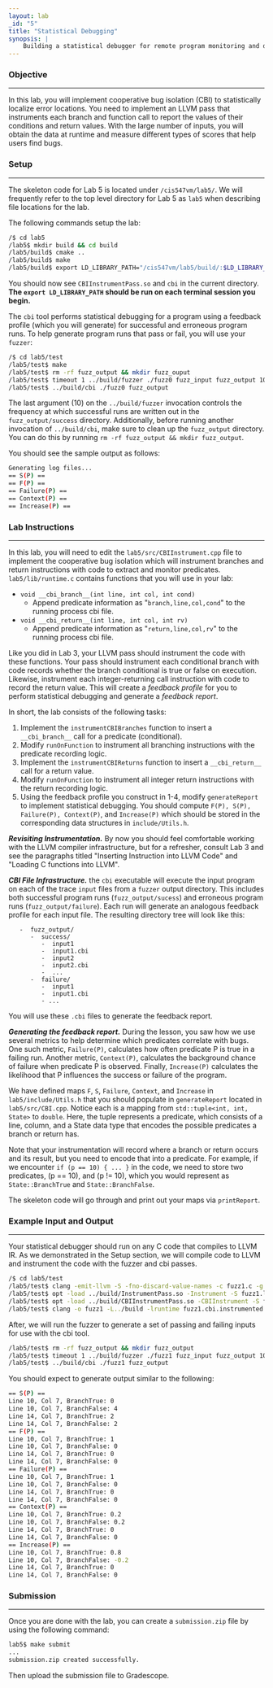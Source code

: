 ```yaml
---
layout: lab
_id: "5"
title: "Statistical Debugging"
synopsis: |
    Building a statistical debugger for remote program monitoring and debugging.
---
```


### Objective  

---

In this lab, you will implement cooperative bug isolation (CBI) to statistically localize error locations.
You need to implement an LLVM pass that instruments each branch and function call to report the values of their conditions and return values.
With the large number of inputs, you will obtain the data at runtime and measure different types of scores that help users find bugs.

### Setup

---

The skeleton code for Lab 5 is located under `/cis547vm/lab5/`.
We will frequently refer to the top level directory for Lab 5 as `lab5` when describing file locations for the lab.

The following commands setup the lab:

```sh
/$ cd lab5
/lab5$ mkdir build && cd build
/lab5/build$ cmake ..
/lab5/build$ make
/lab5/build$ export LD_LIBRARY_PATH="/cis547vm/lab5/build/:$LD_LIBRARY_PATH"
```

You should now see `CBIInstrumentPass.so` and `cbi` in the current directory.
**The `export LD_LIBRARY_PATH` should be run on each terminal session you begin.**

The `cbi` tool performs statistical debugging for a program using a feedback profile (which you will generate) for successful and erroneous program runs.
To help generate program runs that pass or fail, you will use your `fuzzer`:

```sh
/$ cd lab5/test
/lab5/test$ make
/lab5/test$ rm -rf fuzz_output && mkdir fuzz_ouput
/lab5/test$ timeout 1 ../build/fuzzer ./fuzz0 fuzz_input fuzz_output 10
/lab5/test$ ../build/cbi ./fuzz0 fuzz_output
```
The last argument (10) on the `../build/fuzzer` invocation controls the frequency at which successful runs are written out in the `fuzz_output/success` directory.
Additionally, before running another invocation of `../build/cbi`, make sure to clean up the `fuzz_output` directory.
You can do this by running `rm -rf fuzz_output && mkdir fuzz_output`.

You should see the sample output as follows:

```sh
Generating log files...
== S(P) ==
== F(P) ==
== Failure(P) ==
== Context(P) ==
== Increase(P) ==
```

### Lab Instructions

---

In this lab, you will need to edit the `lab5/src/CBIInstrument.cpp` file to implement the cooperative bug isolation which will instrument branches and return instructions with code to extract and monitor predicates.
`lab5/lib/runtime.c` contains functions that you will use in your lab:

- `void __cbi_branch__(int line, int col, int cond)`
   - Append predicate information as "`branch,line,col,cond`" to the running process cbi file.
- `void __cbi_return__(int line, int col, int rv)`
   - Append predicate information as "`return,line,col,rv`" to the running process cbi file.

Like you did in Lab 3, your LLVM pass should instrument the code with these functions.
Your pass should instrument each conditional branch with code records whether the branch conditional is true or false on execution.
Likewise, instrument each integer-returning call instruction with code to record the return value.
This will create a *feedback profile* for you to perform statistical debugging and generate a *feedback report*.  

In short, the lab consists of the following tasks:
   1. Implement the `instrumentCBIBranches` function to insert a `__cbi_branch__` call for a predicate (conditional).
   2. Modify `runOnFunction` to instrument all branching instructions with the predicate recording logic.
   3. Implement the `instrumentCBIReturns` function to insert a `__cbi_return__` call for a return value.
   4. Modify `runOnFunction` to instrument all integer return instructions with the return recording logic. 
   5. Using the feedback profile you construct in 1-4, modify `generateReport` to implement statistical debugging.
   You should compute `F(P), S(P), Failure(P), Context(P)`, and `Increase(P)` which should be stored in the corresponding data structures in `include/Utils.h`.

**_Revisiting Instrumentation._** By now you should feel comfortable working with the LLVM compiler infrastructure, but for a refresher, consult Lab 3 and see the paragraphs titled "Inserting Instruction into LLVM Code" and "Loading C functions into LLVM".

**_CBI File Infrastructure._** the `cbi` executable will execute the input program on each of the trace `input` files from a `fuzzer` output directory.
This includes both successful program runs (`fuzz_output/sucess`) and erroneous program runs (`fuzz_output/failure`).
Each run will generate an analogous feedback profile for each input file.
The resulting directory tree will look like this:
```
   -  fuzz_output/
      -  success/
         -  input1
         -  input1.cbi
         -  input2
         -  input2.cbi
         -  ...
      -  failure/
         -  input1
         -  input1.cbi
         - ...
```
You will use these `.cbi` files to generate the feedback report.

**_Generating the feedback report._** During the lesson, you saw how we use several metrics to help determine which predicates correlate with bugs.
 One such metric, `Failure(P)`, calculates how often predicate P is true in a failing run.
 Another metric, `Context(P)`, calculates the background chance of failure when predicate P is observed.
 Finally, `Increase(P)` calculates the likelihood that P influences the success or failure of the program.  

 We have defined maps `F`, `S`, `Failure`, `Context`, and `Increase` in `lab5/include/Utils.h` that you should populate in `generateReport` located in `lab5/src/CBI.cpp`.
 Notice each is a mapping from `std::tuple<int, int, State>` to `double`.
 Here, the tuple represents a predicate, which consists of a line, column, and a State data type that encodes the possible predicates a branch or return has.  

Note that your instrumentation will record where a branch or return occurs and its result, but you need to encode that into a predicate.
For example, if we encounter `if (p == 10) { ... }` in the code, we need to store two predicates, (p == 10), and (p != 10), which you would represent as `State::BranchTrue` and `State::BranchFalse`.  

The skeleton code will go through and print out your maps via `printReport`.  


### Example Input and Output

---

Your statistical debugger should run on any C code that compiles to LLVM IR.
As we demonstrated in the Setup section, we will compile code to LLVM and instrument the code with the fuzzer and cbi passes.

```sh
/$ cd lab5/test
/lab5/test$ clang -emit-llvm -S -fno-discard-value-names -c fuzz1.c -g
/lab5/test$ opt -load ../build/InstrumentPass.so -Instrument -S fuzz1.ll -o fuzz1.instruented.ll
/lab5/test$ opt -load ../build/CBIInstrumentPass.so -CBIInstrument -S fuzz1.instrumented.ll -o fuzz1.cbi.instrumented.ll
/lab5/test$ clang -o fuzz1 -L../build -lruntime fuzz1.cbi.instrumented.ll
```
After, we will run the fuzzer to generate a set of passing and failing inputs for use with the cbi tool.

```sh
/lab5/test$ rm -rf fuzz_output && mkdir fuzz_output
/lab5/test$ timeout 1 ../build/fuzzer ./fuzz1 fuzz_input fuzz_output 10
/lab5/test$ ../build/cbi ./fuzz1 fuzz_output
```

You should expect to generate output similar to the following:

```sh
== S(P) ==
Line 10, Col 7, BranchTrue: 0
Line 10, Col 7, BranchFalse: 4
Line 14, Col 7, BranchTrue: 2
Line 14, Col 7, BranchFalse: 2
== F(P) ==
Line 10, Col 7, BranchTrue: 1
Line 10, Col 7, BranchFalse: 0
Line 14, Col 7, BranchTrue: 0
Line 14, Col 7, BranchFalse: 0
== Failure(P) ==
Line 10, Col 7, BranchTrue: 1
Line 10, Col 7, BranchFalse: 0
Line 14, Col 7, BranchTrue: 0
Line 14, Col 7, BranchFalse: 0
== Context(P) ==
Line 10, Col 7, BranchTrue: 0.2
Line 10, Col 7, BranchFalse: 0.2
Line 14, Col 7, BranchTrue: 0
Line 14, Col 7, BranchFalse: 0
== Increase(P) ==
Line 10, Col 7, BranchTrue: 0.8 
Line 10, Col 7, BranchFalse: -0.2 
Line 14, Col 7, BranchTrue: 0 
Line 14, Col 7, BranchFalse: 0
```


### Submission

---

Once you are done with the lab, you can create a `submission.zip` file by using the following command:
```sh
lab5$ make submit
...
submission.zip created successfully.
```

Then upload the submission file to Gradescope.


[lab2 instructions]: /labs/lab02.html



